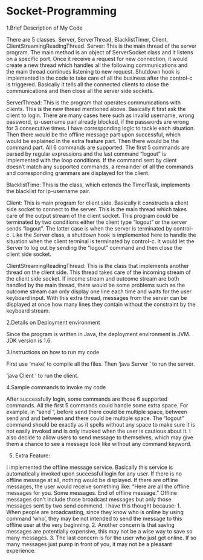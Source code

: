 # Socket-Programming

1.Brief Description of My Code

There are 5 classes. Server, ServerThread, BlacklistTimer, Client, ClientStreamingReadingThread.
Server: This is the main thread of the server program. The main method is an object of ServerSocket class and it listens on a specific port. Once it receive a request for new connection, it would create a new thread which handles all the following communications and the main thread continues listening to new request. Shutdown hook is implemented in the code to take care of all the business after the control-c is triggered. Basically it tells all the connected clients to close the communications and then close all the server side sockets. 

ServerThread: This is the program that operates communications with clients. This is the new thread mentioned above. Basically it first ask the client to login. There are many cases here such as invalid username, wrong password, ip-username pair already blocked, if the passwords are wrong for 3 consecutive times. I have corresponding logic to tackle each situation. Then there would be the offline message part upon successful, which would be explained in the extra feature part. Then there would be the command part. All 6 commands are supported. The first 5 commands are parsed by regular expressions and the last command “logout” is implemented with the loop conditions. If the command sent by client doesn’t match any supported commands, a remainder of all the commands and corresponding grammars are displayed for the client.

BlacklistTime: This is the class, which extends the TimerTask, implements the blacklist for ip-username pair. 

Client: This is main program for client side. Basically it constructs a client side socket to connect to the server. This is the main thread which takes care of the output stream of the client socket. This program could be terminated by two conditions either the client type “logout” or the server sends “logout”. The latter case is when the server is terminated by control-c. Like the Server class, a shutdown hook is implemented here to handle the situation when the client terminal is terminated by control-c. It would let the Server to log out by sending the “logout” command and then close the client side socket.

ClientStreamingReadingThread: This is the class that implements another thread on the client side. This thread takes care of the incoming stream of the client side socket. If income stream and outcome stream are both handled by the main thread, there would be some problems such as the outcome stream can only display one line each time and waits for the user keyboard input. With this extra thread, messages from the server can be displayed at once how many lines they contain without the constraint by the keyboard stream.


2.Details on Deployment environment

Since the program is written in Java, the deployment environment is JVM. JDK version is 1.6.


3.Instructions on how to run my code

First use ‘make’ to compile all the files.
Then ‘java Server <port number>’ to run the server.

‘java Client <server ip address> <port number>’ to run the client.


4.Sample commands to invoke my code

After successfully login, some commands are those 6 supported commands.
All the first 5 commands could handle some extra space. For example, in “send <username> <message>”, before send there could be multiple space, between send and <username> and between <username> and <message> there could be multiple space. The “logout” command should be exactly as it spells without any space to make sure it is not easily invoked and is only invoked when the user is cautious about it. I also decide to allow users to send message to themselves, which may give them a chance to see a message look like without any command keyword. 

5. Extra Feature:

I implemented the offline message service. Basically this service is automatically invoked upon successful login for any user. If there is no offline message at all, nothing would be displayed. If there are offline messages, the user would receive something like: “Here are all the offline messages for you. Some messages. End of offline message.”
Offline messages don’t include those broadcast messages but only those messages sent by two send commend. I have this thought because: 1. When people are broadcasting, since they know who is online by using command ‘who’, they may be not intended to send the message to this offline user at the very beginning. 2. Another concern is that saving messages are potentially expensive, this may not be a wise way to save so many messages. 3. The last concern is for the user who just get online. If so many messages just pump in front of you, it may not be a pleasant experience. 

